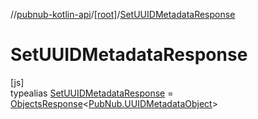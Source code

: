 //[pubnub-kotlin-api](../../../index.md)/[[root]](../index.md)/[SetUUIDMetadataResponse](index.md)

# SetUUIDMetadataResponse

[js]\
typealias [SetUUIDMetadataResponse](index.md) = [ObjectsResponse](../-objects-response/index.md)&lt;[PubNub.UUIDMetadataObject](../-pub-nub/-u-u-i-d-metadata-object/index.md)&gt;
